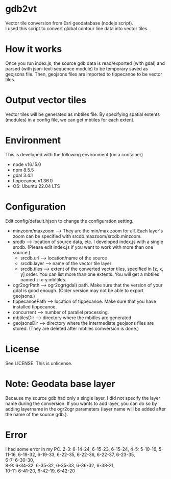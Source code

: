 # gdb2vt
Vector tile conversion from Esri geodatabase (nodejs script).  
I used this script to convert global contour line data into vector tiles.

# How it works
Once you run index.js, the source gdb data is read/exported (with gdal) and parsed (with json-text-sequence module) to be temporary saved as geojsons file. Then, geojsons files are imported to tippecanoe to be vector tiles.

# Output vector tiles
Vector tiles will be generated as mbtiles file.
By specifying spatial extents (modules) in a config file, we can get mbtiles for each extent.


# Environment
This is developed with the following environment (on a container)
* node v16.15.0
* npm 8.5.5
* gdal 3.4.1
* tippecanoe v1.36.0
* OS: Ubuntu 22.04 LTS 

# Configuration
Edit config/default.hjson to change the configuration setting.
* minzoom/maxzoom --> They are the min/max zoom for all. Each layer's zoom can be specified with srcdb.maxzoom/srcdb.minzoom.
* srcdb --> location of source data, etc. I developed index.js with a single srcdb. (Please edit index.js if you want to work with more than one source.)
  * srcdb.url --> location/name of the source
  * srcdb.layer --> name of the vector tile layer
  * srcdb.tiles --> extent of the converted vector tiles, specified in [z, x, y] order. You can list more than one extents. You will get a mbtiles named z-x-y.mbltiles. 
* ogr2ogrPath --> ogr2ogr(gdal) path. Make sure that the version of your gdal is good enough. (Older version may not be able to export geojsons.) 
* tippecanoePath --> location of tippecanoe. Make sure that you have installed tippecanoe.
* concurrent --> number of parallel processing.
* mbtilesDir --> directory where the mbitles are generated
* geojsonsDir --> directory where the intermediate geojsons files are stored. (They are deleted after mbtiles comversion is done.)


# License
See LICENSE. This is unlicense.

# Note: Geodata base layer
Because my source gdb had only a single layer, I did not specify the layer name during the conversion.
If you wants to add layer, you can do so by adding layername in the ogr2ogr parameters (layer name will be added after the name of the source gdb.).

# Error
I had some error in my PC.
2-3: 6-14-24, 6-15-23, 6-15-24, 
4-5: 5-10-16, 5-11-16, 6-19-32, 6-19-33, 6-22-35, 6-22-36, 6-22-37, 6-23-35,  
6-7: 6-30-30,  
8-9: 6-34-32, 6-35-32, 6-35-33, 6-36-32, 6-38-21,  
10-11: 6-41-20, 6-42-19, 6-42-20




